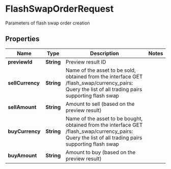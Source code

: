 
# FlashSwapOrderRequest

Parameters of flash swap order creation

## Properties

Name | Type | Description | Notes
------------ | ------------- | ------------- | -------------
**previewId** | **String** | Preview result ID | 
**sellCurrency** | **String** | Name of the asset to be sold, obtained from the interface GET /flash_swap/currency_pairs: Query the list of all trading pairs supporting flash swap | 
**sellAmount** | **String** | Amount to sell (based on the preview result) | 
**buyCurrency** | **String** | Name of the asset to be bought, obtained from the interface GET /flash_swap/currency_pairs: Query the list of all trading pairs supporting flash swap | 
**buyAmount** | **String** | Amount to buy (based on the preview result) | 

